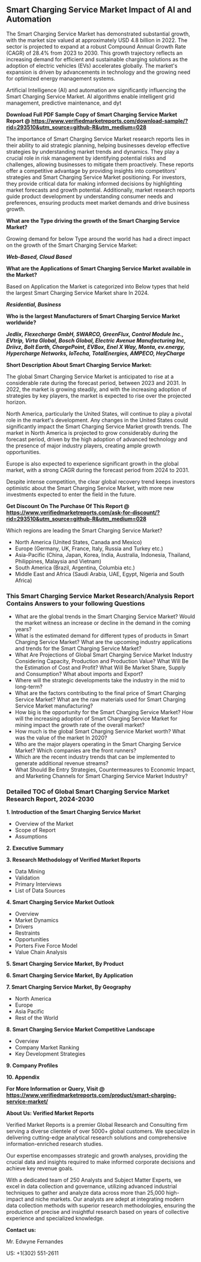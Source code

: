 <h2>Smart Charging Service Market Impact of AI and Automation</h2><p>The Smart Charging Service Market has demonstrated substantial growth, with the market size valued at approximately USD 4.8 billion in 2022. The sector is projected to expand at a robust Compound Annual Growth Rate (CAGR) of 28.4% from 2023 to 2030. This growth trajectory reflects an increasing demand for efficient and sustainable charging solutions as the adoption of electric vehicles (EVs) accelerates globally. The market's expansion is driven by advancements in technology and the growing need for optimized energy management systems.</p><p>Artificial Intelligence (AI) and automation are significantly influencing the Smart Charging Service Market. AI algorithms enable intelligent grid management, predictive maintenance, and dyt</p><p id="" class=""><strong>Download Full PDF Sample Copy of Smart Charging Service Market Report @ <a href="https://www.verifiedmarketreports.com/download-sample/?rid=293510&utm_source=github-R&utm_medium=028" target="_blank">https://www.verifiedmarketreports.com/download-sample/?rid=293510&utm_source=github-R&utm_medium=028</a></strong></p><p>The importance of&nbsp;Smart Charging Service Market research reports lies in their ability to aid strategic planning, helping businesses develop effective strategies by understanding market trends and dynamics. They play a crucial role in risk management by identifying potential risks and challenges, allowing businesses to mitigate them proactively. These reports offer a competitive advantage by providing insights into competitors' strategies and Smart Charging Service Market positioning. For investors, they provide critical data for making informed decisions by highlighting market forecasts and growth potential. Additionally, market research reports guide product development by understanding consumer needs and preferences, ensuring products meet market demands and drive business growth.</p><p><strong>What are the&nbsp;Type driving the growth of the Smart Charging Service Market?</strong></p><p id="" class="">Growing demand for below Type around the world has had a direct impact on the growth of the Smart Charging Service Market:</p><em><strong>Web-Based, Cloud Based</strong></em></p><strong>What are the&nbsp;Applications&nbsp;of Smart Charging Service Market available in the Market?</strong></p><p id="" class="">Based on Application the Market is categorized into Below types that held the largest Smart Charging Service Market share In 2024.</p><em><strong>Residential, Business</strong></em></p><strong>Who is the largest Manufacturers of Smart Charging Service Market worldwide?</strong></p><p><em><strong>Jedlix, Flexecharge GmbH, SWARCO, GreenFlux, Control Module Inc., EVtrip, Virta Global, Bosch Global, Electric Avenue Manufacturing Inc, Driivz, Bolt Earth, ChargePoint, EVBox, Enel X Way, Monta, ev.energy, Hypercharge Networks, IoTecha, TotalEnergies, AMPECO, HeyCharge</strong></em></p><p id="" class=""><strong>Short Description About Smart Charging Service Market:</strong></p><p>The global Smart Charging Service Market is anticipated to rise at a considerable rate during the forecast period, between 2023 and 2031. In 2022, the market is growing steadily, and with the increasing adoption of strategies by key players, the market is expected to rise over the projected horizon.</p><p>North America, particularly the United States, will continue to play a pivotal role in the market's development. Any changes in the United States could significantly impact the Smart Charging Service Market growth trends. The market in North America is projected to grow considerably during the forecast period, driven by the high adoption of advanced technology and the presence of major industry players, creating ample growth opportunities.</p><p>Europe is also expected to experience significant growth in the global market, with a strong CAGR during the forecast period from 2024 to 2031.</p><p>Despite intense competition, the clear global recovery trend keeps investors optimistic about the Smart Charging Service Market, with more new investments expected to enter the field in the future.</p><p id="" class=""><strong>Get Discount On The Purchase Of This Report @ <a href="https://www.verifiedmarketreports.com/ask-for-discount/?rid=293510&utm_source=github-R&utm_medium=028" target="_blank">https://www.verifiedmarketreports.com/ask-for-discount/?rid=293510&utm_source=github-R&utm_medium=028</a></strong></p>Which regions are leading the Smart Charging Service Market?</p><ul><li>North America (United States, Canada and Mexico)</li><li>Europe (Germany, UK, France, Italy, Russia and Turkey etc.)</li><li>Asia-Pacific (China, Japan, Korea, India, Australia, Indonesia, Thailand, Philippines, Malaysia and Vietnam)</li><li>South America (Brazil, Argentina, Columbia etc.)</li><li>Middle East and Africa (Saudi Arabia, UAE, Egypt, Nigeria and South Africa)</li></ul><h3 id="" class="">This Smart Charging Service Market Research/Analysis Report Contains Answers to your following Questions</h3><ul><li>What are the global trends in the Smart Charging Service Market? Would the market witness an increase or decline in the demand in the coming years?</li><li>What is the estimated demand for different types of products in Smart Charging Service Market? What are the upcoming industry applications and trends for the Smart Charging Service Market?</li><li>What Are Projections of Global Smart Charging Service Market Industry Considering Capacity, Production and Production Value? What Will Be the Estimation of Cost and Profit? What Will Be Market Share, Supply and Consumption? What about imports and Export?</li><li>Where will the strategic developments take the industry in the mid to long-term?</li><li>What are the factors contributing to the final price of Smart Charging Service Market? What are the raw materials used for Smart Charging Service Market manufacturing?</li><li>How big is the opportunity for the Smart Charging Service Market? How will the increasing adoption of Smart Charging Service Market for mining impact the growth rate of the overall market?</li><li>How much is the global Smart Charging Service Market worth? What was the value of the market In 2020?</li><li>Who are the major players operating in the Smart Charging Service Market? Which companies are the front runners?</li><li>Which are the recent industry trends that can be implemented to generate additional revenue streams?</li><li>What Should Be Entry Strategies, Countermeasures to Economic Impact, and Marketing Channels for Smart Charging Service Market Industry?</li></ul><h3 id="" class="">Detailed TOC of Global Smart Charging Service Market Research Report, 2024-2030</h3><p id="" class=""><strong>1. Introduction of the Smart Charging Service Market</strong></p><ul><li>Overview of the Market</li><li>Scope of Report</li><li>Assumptions</li></ul><p id="" class=""><strong>2. Executive Summary</strong></p><p id="" class=""><strong>3. Research Methodology of Verified Market Reports</strong></p><ul><li>Data Mining</li><li>Validation</li><li>Primary Interviews</li><li>List of Data Sources</li></ul><p id="" class=""><strong>4. Smart Charging Service Market Outlook</strong></p><ul><li>Overview</li><li>Market Dynamics</li><li>Drivers</li><li>Restraints</li><li>Opportunities</li><li>Porters Five Force Model</li><li>Value Chain Analysis</li></ul><p id="" class=""><strong>5. Smart Charging Service Market, By Product</strong></p><p id="" class=""><strong>6. Smart Charging Service Market, By Application</strong></p><p id="" class=""><strong>7. Smart Charging Service Market, By Geography</strong></p><ul><li>North America</li><li>Europe</li><li>Asia Pacific</li><li>Rest of the World</li></ul><p id="" class=""><strong>8. Smart Charging Service Market Competitive Landscape</strong></p><ul><li>Overview</li><li>Company Market Ranking</li><li>Key Development Strategies</li></ul><p id="" class=""><strong>9. Company Profiles</strong></p><p id="" class=""><strong>10. Appendix</strong></p><p id="" class=""><strong>For More Information or Query, Visit @ <a href="https://www.verifiedmarketreports.com/product/smart-charging-service-market/" target="_blank">https://www.verifiedmarketreports.com/product/smart-charging-service-market/</a></strong></p><p id="" class=""><strong>About Us: Verified Market Reports</strong></p><p id="" class="">Verified Market Reports is a premier Global Research and Consulting firm serving a diverse clientele of over 5000+ global customers. We specialize in delivering cutting-edge analytical research solutions and comprehensive information-enriched research studies.</p><p id="" class="">Our expertise encompasses strategic and growth analyses, providing the crucial data and insights required to make informed corporate decisions and achieve key revenue goals.</p><p id="" class="">With a dedicated team of 250 Analysts and Subject Matter Experts, we excel in data collection and governance, utilizing advanced industrial techniques to gather and analyze data across more than 25,000 high-impact and niche markets. Our analysts are adept at integrating modern data collection methods with superior research methodologies, ensuring the production of precise and insightful research based on years of collective experience and specialized knowledge.</p><p id="" class=""><strong>Contact us:</strong></p><p id="" class="">Mr. Edwyne Fernandes</p><p id="" class="">US: +1(302) 551-2611</p>